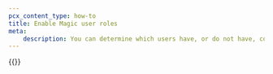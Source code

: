 ```yaml
---
pcx_content_type: how-to
title: Enable Magic user roles
meta:
    description: You can determine which users have, or do not have, configuration edit access for Magic products.
---
```


{{<render file="_magic-user-role.md" productFolder="magic-transit" >}}